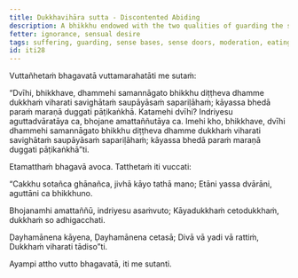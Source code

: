```yaml
---
title: Dukkhavihāra sutta - Discontented Abiding
description: A bhikkhu endowed with the two qualities of guarding the sense doors and moderation in eating lives with discontentedness in this very life and after death, a bad destination is expected.
fetter: ignorance, sensual desire
tags: suffering, guarding, sense bases, sense doors, moderation, eating, iti
id: iti28
---
```


Vuttañhetaṁ bhagavatā vuttamarahatāti me sutaṁ:

“Dvīhi, bhikkhave, dhammehi samannāgato bhikkhu diṭṭheva dhamme dukkhaṁ viharati savighātaṁ saupāyāsaṁ sapariḷāhaṁ; kāyassa bhedā paraṁ maraṇā duggati pāṭikaṅkhā. Katamehi dvīhi? Indriyesu aguttadvāratāya ca, bhojane amattaññutāya ca. Imehi kho, bhikkhave, dvīhi dhammehi samannāgato bhikkhu diṭṭheva dhamme dukkhaṁ viharati savighātaṁ saupāyāsaṁ sapariḷāhaṁ; kāyassa bhedā paraṁ maraṇā duggati pāṭikaṅkhā”ti.

Etamatthaṁ bhagavā avoca. Tatthetaṁ iti vuccati:

“Cakkhu sotañca ghānañca,
jivhā kāyo tathā mano;
Etāni yassa dvārāni,
aguttāni ca bhikkhuno.

Bhojanamhi amattaññū,
indriyesu asaṁvuto;
Kāyadukkhaṁ cetodukkhaṁ,
dukkhaṁ so adhigacchati.

Ḍayhamānena kāyena,
Ḍayhamānena cetasā;
Divā vā yadi vā rattiṁ,
Dukkhaṁ viharati tādiso”ti.

Ayampi attho vutto bhagavatā, iti me sutanti.